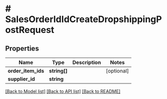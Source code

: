 # # SalesOrderIdIdCreateDropshippingPostRequest

## Properties

Name | Type | Description | Notes
------------ | ------------- | ------------- | -------------
**order_item_ids** | **string[]** |  | [optional]
**supplier_id** | **string** |  |

[[Back to Model list]](../../README.md#models) [[Back to API list]](../../README.md#endpoints) [[Back to README]](../../README.md)
